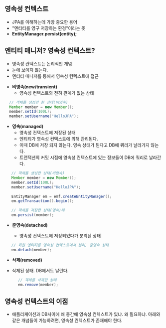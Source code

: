 


## 영속성 컨텍스트

* JPA를 이해하는데 가장 중요한 용어
* "엔티티를 영구 저장하는 환경"이라는 뜻
* **EntityManager.persist(entity);**


## 엔티티 매니저? 영속성 컨텍스트?

* 영속성 컨텍스트는 논리적인 개념
* 눈에 보이지 않는다.
* 엔티티 매니저를 통해서 영속성 컨텍스트에 접근

- **비영속(new/transient)**
  - 영속성 컨텍스트와 전혀 관계가 없는 상태

``` java
  // 객체를 생성만 한 상태(비영속)
  Member member = new Member();
  member.setId(100L);
  member.setUsername("HelloJPA");
```

- **영속(managed)**
  - 영속성 컨텍스트에 저장된 상태
  - 엔티티가 영속성 컨텍스트에 의해 관리된다.
  - 이때 DB에 저장 되지 않는다. 영속 상태가 된다고 DB에 쿼리가 날라가지 않는다.
  - 트랜잭션의 커밋 시점에 영속성 컨텍스트에 있는 정보들이 DB에 쿼리로 날라간다.

``` java
   // 객체를 생성한 상태(비영속)
   Member member = new Member();
   member.setId(100L);
   member.setUsername("HelloJPA");
      
   EntityManager em = emf.createEntityManager();
   em.getTransaction().begin();
      
   // 객체를 저장한 상태(영속)태
   em.persist(member);
```

- **준영속(detached)**

  - 영속성 컨텍스트에 저장되었다가 분리된 상태

``` java
   // 회원 엔티티를 영속성 컨텍스트에서 분리, 준영속 상태
   em.detach(member);
```

- **삭제(removed)**

- 삭제된 상태. DB에서도 날린다.

``` java
      // 객체를 삭제한 상태
      em.remove(member);
```

## 영속성 컨텍스트의 이점

- 애플리케이션과 DB사이에 왜 중간에 영속성 컨텍스트가 있냐. 왜 필요하냐. 아래와 같은 개념들이 가능하려면, 영속성 컨텍스트가 존재해야 한다.